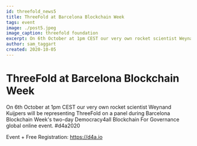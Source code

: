 ```yaml
---
id: threefold_news5
title: ThreeFold at Barcelona Blockchain Week
tags: event
image: ./post5.jpeg
image_caption: threefold foundation
excerpt: On 6th October at 1pm CEST our very own rocket scientist Weynand Kuijpers will be representing ThreeFold.
author: sam_taggart
created: 2020-10-05
---
```



# ThreeFold at Barcelona Blockchain Week

On 6th October at 1pm CEST our very own rocket scientist Weynand Kuijpers will be representing ThreeFold on a panel during Barcelona Blockchain Week's two-day Democracy4all Blockchain For Governance global online event. #d4a2020

Event + Free Registration: https://d4a.io